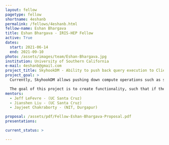 ```yaml
---
layout: fellow
pagetype: fellow
shortname: 4eshanb
permalink: /fellows/4eshanb.html
fellow-name: Eshan Bhargava
title: Eshan Bhargava - IRIS-HEP Fellow
active: True
dates:
  start: 2021-06-14
  end: 2021-09-10
photo: /assets/images/team/Eshan-Bhargava.jpg
institution: University of Southern California
e-mail: 4eshanb@gmail.com
project_title: SkyhookDM - Ability to push back query execution to Client in case of overloaded OSDs
project_goal: >
  Currently, SkyhookDM allows pushing down compute operations such as selection and projection into the Ceph file system, which is the Storage Layer. However, when a large number of clients try to push down computation into OSDs at a time, the CPU and memory pressure of the OSDs may quickly increase, causing run-time side effects such as blocked and slow OSD operations.

  The goal of this project is to create functionality, such that if there is high CPU and memory pressure in the OSDs, for which they cannot process filters or expressions efficiently, the query execution is pushed back to the client for processing.
mentors:
  - Jeff LeFevre - (UC Santa Cruz)
  - Jianshen Liu - (UC Santa Cruz)
  - Jayjeet Chakraborty - (NIT, Durgapur)

proposal: /assets/pdf/Fellow-Eshan-Bhargava-Proposal.pdf
presentations:

current_status: >

---
```

